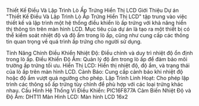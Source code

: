 Thiết Kế Điều Và Lập Trình Lò Ấp Trứng Hiển Thị LCD
Giới Thiệu
Dự án "Thiết Kế Điều Và Lập Trình Lò Ấp Trứng Hiển Thị LCD" tập trung vào việc thiết kế và lập trình một hệ thống điều khiển lò ấp trứng với khả năng hiển thị thông tin trên màn hình LCD. Mục tiêu của dự án là tạo ra một thiết bị có thể kiểm soát nhiệt độ và độ ẩm trong lò ấp, cũng như cung cấp các thông tin quan trọng về quá trình ấp trứng cho người sử dụng.

Tính Năng Chính
Điều Khiển Nhiệt Độ: Điều chỉnh và duy trì nhiệt độ ổn định trong lò ấp.
Điều Khiển Độ Ẩm: Quản lý độ ẩm trong lò ấp để đảm bảo môi trường ấp trứng tối ưu.
Hiển Thị LCD: Hiển thị nhiệt độ, độ ẩm, và trạng thái của lò ấp trên màn hình LCD.
Cảnh Báo: Cung cấp cảnh báo khi nhiệt độ hoặc độ ẩm vượt quá ngưỡng cho phép.
Lập Trình Linh Hoạt: Cho phép lập trình các thông số ấp trứng tùy chỉnh để phù hợp với các loại trứng khác nhau.
Cấu Hình Hệ Thống
Vi Điều Khiển: PIC16F877A
Cảm Biến Nhiệt Độ và Độ Ẩm: DHT11
Màn Hình LCD: Màn hình LCD 16x2
